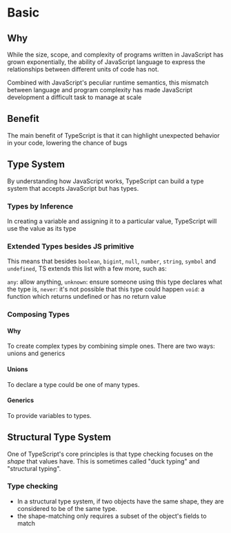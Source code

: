 # Basic

## Why

While the size, scope, and complexity of programs written in JavaScript has grown exponentially,
the ability of JavaScript language to express the relationships between different units of code has not.

Combined with JavaScript's peculiar runtime semantics, this mismatch between language and program complexity has made JavaScript development a difficult task to manage at scale

## Benefit

The main benefit of TypeScript is that it can highlight unexpected behavior in your code, lowering the chance of bugs

## Type System

By understanding how JavaScript works, TypeScript can build a type system that accepts JavaScript but has types.

### Types by Inference

In creating a variable and assigning it to a particular value, TypeScript will use the value as its type

### Extended Types besides JS primitive

This means that besides `boolean`, `bigint`, `null`, `number`, `string`, `symbol` and `undefined`, TS extends this list with a few more, such as:

`any`: allow anything,
`unknown`: ensure someone using this type declares what the type is,
`never`: it's not possible that this type could happen
`void`: a function which returns undefined or has no return value

### Composing Types

#### Why

To create complex types by combining simple ones. There are two ways: unions and generics

#### Unions

To declare a type could be one of many types.

#### Generics

To provide variables to types.

## Structural Type System

One of TypeScript's core principles is that type checking focuses on the *shape* that values have. This is sometimes called "duck typing" and "structural typing".

### Type checking

- In a structural type system, if two objects have the same shape, they are considered to be of the same type.
- the shape-matching only requires a subset of the object's fields to match
